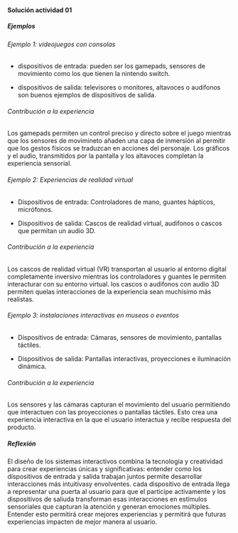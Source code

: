#### Solución actividad 01

##### Ejemplos

###### Ejemplo 1: videojuegos con consolas 

* dispositivos de entrada: pueden ser los gamepads, sensores de movimiento como los que tienen la nintendo switch.

* dispositivos de salida: televisores o monitores, altavoces o audifonos son buenos ejemplos de dispositivos de salida.

###### Contribución a la experiencia

Los gamepads permiten un control preciso y directo sobre el juego mientras que los sensores de movimineto añaden una capa de inmersión al permitir que los gestos físicos se traduzcan en acciones del personaje.
Los gráficos y el audio, transmitidos por la pantalla y los altavoces  completan la experiencia sensorial.

###### Ejemplo 2: Experiencias de realidad virtual

* Dispositivos de entrada: Controladores de mano, guantes hápticos, micrófonos.

* Dispositivos de salida: Cascos de realidad virtual, audifonos o cascos que permitan un audio 3D.

###### Contribución a la experiencia
Los cascos de realidad virtual (VR) transportan al usuario al entorno digital completamente inversivo mientras los controladores y guantes le permiten interacturar con su entorno virtual. los cascos o audifonos con audio 3D permiten quelas interacciones de la experiencia sean muchísimo más realistas.

###### Ejemplo 3: instalaciones interactivas en museos o eventos

* Dispositivos de entrada: Cámaras, sensores de movimiento, pantallas táctiles.

* Dispositivos de salida: Pantallas interactivas, proyecciones e iluminación dinámica.

###### Contribución a la experiencia
Los sensores y las cámaras capturan el movimiento del usuario permitiendo que interactuen con las proyecciones o pantallas táctiles. Esto crea una experiencia interactiva en la que el usuario interactua y recibe respuesta del producto.


##### Reflexión

El diseño de los sistemas interactivos combina la tecnología y creatividad para crear experiencias únicas y significativas: entender como los dispositivos de entrada y salida trabajan juntos permite desarrollar interacciones más intuitivasy envolventes. cada dispositivo de entrada llega a representar una puerta al usuario para que el participe activamente y los dispositivos de saliuda transforman esas interacciones en estímulos sensoriales que capturan la atención y generan emociones múltiples. Entender esto permitirá crear mejores experiencias y permitirá que futuras experiencias impacten de mejor manera al usuario.



